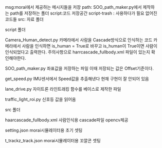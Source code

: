 msg:morai에서 제공하는 메시지들을 저장
path: SOO_path_maker.py에서 제작하는 path를 저장하는 폴더
script:코드 저장공간
script-trash : 사용하다가 필요 없어진 코드들
src: 자료 폴더

script 폴더

Camera_Human_detect.py 
카메라에서 사람을 Cascade방식으로 인식하는 코드
카메라에서 사람을 인식하면 is_human = True로 바꾸고
is_human이 True이면 사람이 인식되었다고 출력한다.
주의사항으로 harrcascade_fullbody.xml 파일이 있는지 확인해야한다.

SOO_path_maker.py
좌표값을 저장하는 파일 
이때 저장되는 값은 Offset기준이다.

get_speed.py
IMU센서에서 Speed값을 추출해낸다
현재 구현이 잘 안되어 있음

lane_drive.py
자이트론 라인트래킹 함수를 베이스로 제작한 파일

traffic_light_roi.py
신호등 값을 읽어옴


src 폴더

haarcascade_fullbody.xml
사람인식용 cascade파일 opencv제공

setting.json
morai시뮬레이터용 초기 셋팅

t_trackz_track.json
morai시뮬레이터용 꼬깔콘 셋팅

